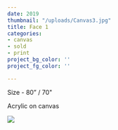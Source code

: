 ```yaml
---
date: 2019
thumbnail: "/uploads/Canvas3.jpg"
title: Face 1
categories:
- canvas
- sold
- print
project_bg_color: ''
project_fg_color: ''

---
```

Size - 80” / 70"

Acrylic on canvas

![](https://scontent-amt2-1.xx.fbcdn.net/v/t1.15752-9/s2048x2048/64658216_323590248586566_8514450404333846528_n.jpg?_nc_cat=105&_nc_oc=AQlTDm6_dPVrmYUZIH3RlwnMZSOdYqjhY23Hl-btKOuOsQ2NCCn0HhoErpXyDqlGVU0&_nc_ht=scontent-amt2-1.xx&oh=963d0eca93299bc27d3ee9c359672078&oe=5DC36DCD)